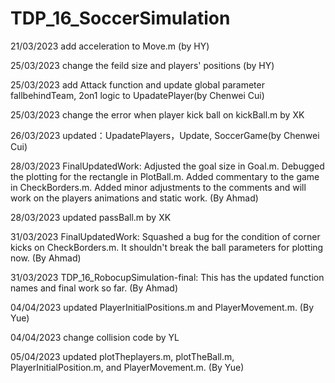 # TDP_16_SoccerSimulation
21/03/2023 add acceleration to Move.m (by HY)  

25/03/2023 change the feild size and players' positions (by HY)  

25/03/2023 add Attack function and update global parameter fallbehindTeam, 2on1 logic to UpadatePlayer(by Chenwei Cui)  

25/03/2023  change the error when player kick ball on kickBall.m   by XK  

26/03/2023 updated：UpadatePlayers，Update, SoccerGame(by Chenwei Cui)  

28/03/2023 FinalUpdatedWork: Adjusted the goal size in Goal.m. Debugged the plotting for the rectangle in PlotBall.m. Added commentary to the game in CheckBorders.m. Added minor adjustments to the comments and will work on the players animations and static work. (By Ahmad)  

28/03/2023 updated passBall.m  by XK  

31/03/2023 FinalUpdatedWork: Squashed a bug for the condition of corner kicks on CheckBorders.m. It shouldn't break the ball parameters for plotting now. (By Ahmad)  

31/03/2023 TDP_16_RobocupSimulation-final: This has the updated function names and final work so far. (By Ahmad)  

04/04/2023 updated PlayerInitialPositions.m and PlayerMovement.m. (By Yue)  

04/04/2023 change collision code by YL  

05/04/2023 updated plotTheplayers.m, plotTheBall.m, PlayerInitialPosition.m, and PlayerMovement.m. (By Yue)
